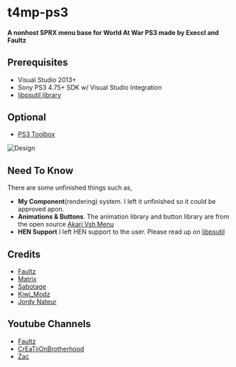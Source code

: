 # t4mp-ps3
#### A nonhost SPRX menu base for World At War PS3 made by Execcl and Faultz

## Prerequisites
- Visual Studio 2013+
- Sony PS3 4.75+ SDK w/ Visual Studio Integration
- [libpsutil library](https://github.com/skiff/libpsutil)

## Optional
- [PS3 Toolbox](https://github.com/skiff/PS3-Toolbox)

![Design](https://prnt.sc/sgvEhh3IVrBG)

## Need To Know
There are some unfinished things such as,
- **My Component**(rendering) system. I left it unfinished so it could be approved apon.
- **Animations & Buttons**. The animation library and button library are from the open source [Akari Vsh Menu](https://github.com/Jordy-Nateur/Akari) 
- **HEN Support** I left HEN support to the user. Please read up on [libpsutil](https://github.com/skiff/libpsutil/blob/master/examples/detour.md)

## Credits
- [Faultz](https://www.youtube.com/channel/UCoaKl-kJNlUzvk5BWaYeHnA)
- [Matrix](https://github.com/skiff)
- [Sabotage](https://github.com/egatobaS)
- [Kiwi_Modz](https://www.youtube.com/c/kiwimodz)
- [Jordy Nateur](https://github.com/Jordy-Nateur)

## Youtube Channels
- [Faultz](https://www.youtube.com/channel/UCoaKl-kJNlUzvk5BWaYeHnA)
- [CrEaTiiOnBrotherhood](https://www.youtube.com/c/CrEaTiiOnBrotherhood)
- [Zac](https://www.youtube.com/channel/UCZKLu2Vwm4vxocTydfwiRYg)